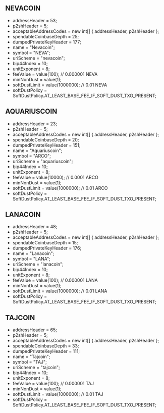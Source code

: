 ## NEVACOIN

* addressHeader = 53;
* p2shHeader = 5;
* acceptableAddressCodes = new int[] { addressHeader, p2shHeader };
* spendableCoinbaseDepth = 25;
* dumpedPrivateKeyHeader = 177;
* name = "Nevacoin";
* symbol = "NEVA";
* uriScheme = "nevacoin";
* bip44Index = 10;
* unitExponent = 8;
* feeValue = value(100); // 0.000001 NEVA
* minNonDust = value(1);
* softDustLimit = value(1000000); // 0.01 NEVA
* softDustPolicy = SoftDustPolicy.AT_LEAST_BASE_FEE_IF_SOFT_DUST_TXO_PRESENT;


## AQUARIUSCOIN

* addressHeader = 23;
* p2shHeader = 5;
* acceptableAddressCodes = new int[] { addressHeader, p2shHeader };
* spendableCoinbaseDepth = 20;
* dumpedPrivateKeyHeader = 151;
* name = "Aquariuscoin";
* symbol = "ARCO";
* uriScheme = "aquariuscoin";
* bip44Index = 10;
* unitExponent = 8;
* feeValue = value(10000); // 0.0001 ARCO
* minNonDust = value(1);
* softDustLimit = value(1000000); // 0.01 ARCO
* softDustPolicy = SoftDustPolicy.AT_LEAST_BASE_FEE_IF_SOFT_DUST_TXO_PRESENT;


## LANACOIN

* addressHeader = 48;
* p2shHeader = 5;
* acceptableAddressCodes = new int[] { addressHeader, p2shHeader };
* spendableCoinbaseDepth = 15;
* dumpedPrivateKeyHeader = 176;
* name = "Lanacoin";
* symbol = "LANA";
* uriScheme = "lanacoin";
* bip44Index = 10;
* unitExponent = 8;
* feeValue = value(100); // 0.000001 LANA
* minNonDust = value(1);
* softDustLimit = value(1000000); // 0.01 LANA
* softDustPolicy = SoftDustPolicy.AT_LEAST_BASE_FEE_IF_SOFT_DUST_TXO_PRESENT;


## TAJCOIN

* addressHeader = 65;
* p2shHeader = 5;
* acceptableAddressCodes = new int[] { addressHeader, p2shHeader };
* spendableCoinbaseDepth = 33;
* dumpedPrivateKeyHeader = 111;
* name = "Tajcoin";
* symbol = "TAJ";
* uriScheme = "tajcoin";
* bip44Index = 10;
* unitExponent = 8;
* feeValue = value(100); // 0.000001 TAJ
* minNonDust = value(1);
* softDustLimit = value(1000000); // 0.01 TAJ
* softDustPolicy = SoftDustPolicy.AT_LEAST_BASE_FEE_IF_SOFT_DUST_TXO_PRESENT;




